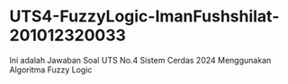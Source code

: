 # UTS4-FuzzyLogic-ImanFushshilat-201012320033
Ini adalah Jawaban Soal UTS No.4 Sistem Cerdas 2024 Menggunakan Algoritma Fuzzy Logic
